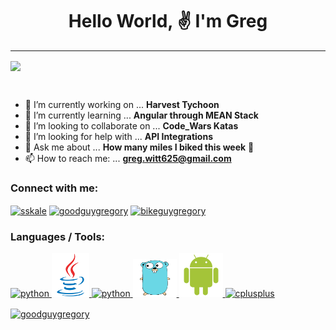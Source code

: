 <h1 align="center">Hello World, ✌ I'm Greg</h1>
<hr>

<img align="center" src="https://scontent-ort2-2.xx.fbcdn.net/v/t1.0-9/117970591_10222700389280499_8232705572198024593_n.jpg?_nc_cat=104&ccb=2&_nc_sid=09cbfe&_nc_ohc=z0E_tCHk5tIAX8zjyyd&_nc_oc=AQl1M0NyFjYETrfy3BwfNm6dJd9xLGB8CVRwVwumvyhCdgWV0OlJpFs64ruXdSYLYME&_nc_ht=scontent-ort2-2.xx&oh=198d846315845150a76693d0acc7d958&oe=5FDAF7D0" height="350">

&nbsp;
&nbsp;

- 🔭 I’m currently working on ... **Harvest Tychoon** 
- 🌱 I’m currently learning ... **Angular through MEAN Stack**
- 👯 I’m looking to collaborate on ... **Code_Wars Katas**
- 🤔 I’m looking for help with ... **API Integrations**
- 💬 Ask me about ... **How many miles I biked this week** :rocket:
- 📫 How to reach me: ... **greg.witt625@gmail.com**

<p align="left">
<h3 align="left">Connect with me:</h3>
<a href="https://www.codewars.com/users/GoodGuyGregory" target="blank"><img align="center" src="https://cdn.jsdelivr.net/npm/simple-icons@3.0.1/icons/codewars.svg" alt="sskale" height="45" width="45" /></a>
<a href="https://www.leetcode.com/goodguygregory" target="blank"><img align="center" src="https://cdn.jsdelivr.net/npm/simple-icons@3.0.1/icons/leetcode.svg" alt="goodguygregory" height="45" width="45" /></a>
<a href="https://www.instagram.com/bikeguygregory/" target="blank"><img align="center" src="https://cdn.jsdelivr.net/npm/simple-icons@3.0.1/icons/instagram.svg" alt="bikeguygregory" height="45" width="45" /></a>


</p>

<h3 align="left">Languages / Tools:</h3>
<p align="left"><a href="https://www.python.org" target="_blank"> <img src="https://devicons.github.io/devicon/devicon.git/icons/javascript/javascript-original.svg" alt="python" width="60" height="60"/>
<a href="https://www.java.com" target="_blank"> <img src="https://raw.githubusercontent.com/devicons/devicon/master/icons/java/java-original.svg" alt="java" width="60" height="70"/><a href="https://www.python.org" target="_blank"> <img src="https://devicons.github.io/devicon/devicon.git/icons/python/python-original.svg" alt="python" width="70" height="60"/> </a><a href="https://dart.dev" target="_blank"> <img src="https://raw.githubusercontent.com/devicons/devicon/master/icons/go/go-original.svg" alt="golang" width="70" height="60"/> </a> </a> <a href="https://kotlinlang.org" target="_blank"> <img src="https://raw.githubusercontent.com/devicons/devicon/master/icons/android/android-original.svg" alt="kotlin" width="70" height="70"/> </a><a href="https://www.cplusplus.com/" target="_blank"> <img src="https://devicons.github.io/devicon/devicon.git/icons/cplusplus/cplusplus-original.svg" alt="cplusplus" width="70" height="60"/> 
</p>

<p><img align="center" src="https://github-readme-stats.vercel.app/api?username=goodguygregory&show_icons=true&theme=blueberry&hide=stars,issues" alt="goodguygregory" /></p>
<br>


<!--
**GoodGuyGregory/GoodGuyGregory** is a ✨ _special_ ✨ repository because its `README.md` (this file) appears on your GitHub profile.

Here are some ideas to get you started:

- 🔭 I’m currently working on ... **Harvest Tychoon 
- 🌱 I’m currently learning ... **MEAN Stack**
- 👯 I’m looking to collaborate on ... **Code_Wars Katas**
- 🤔 I’m looking for help with ... **GO Lang**
- 💬 Ask me about ... **How Many Miles I biked this week** :rocket:
- 📫 How to reach me: ... **greg.witt625@gmail.com**
- 😄 Pronouns: ...
- ⚡ Fun fact: ...

-->
